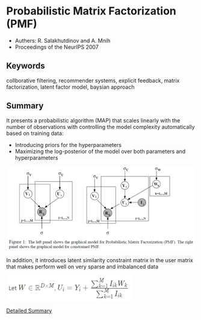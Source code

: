 # Probabilistic Matrix Factorization (PMF)

* Authers: R. Salakhutdinov and A. Mnih
* Proceedings of the NeurIPS 2007

## Keywords

collborative filtering, recommender systems, explicit feedback, matrix factorization, latent factor model, baysian approach

## Summary

It presents a probabilistic algorithm (MAP) that scales linearly with the number of observations with controlling the model complexity automatically based on training data:

* Introducing priors for the hyperparameters
* Maximizing the log-posterior of the model over both parameters and hyperparameters

![](img/pmf.png)

In addition, it introduces latent similarity constraint matrix in the user matrix that makes perform well on very sparse and imbalanced data

![](img/pmf1.png)

[Detailed Summary](https://www.notion.so/Probabilistic-Matrix-Factorization-PMF-0462a6c455d94648a7f5b2deda0eaf6e)

